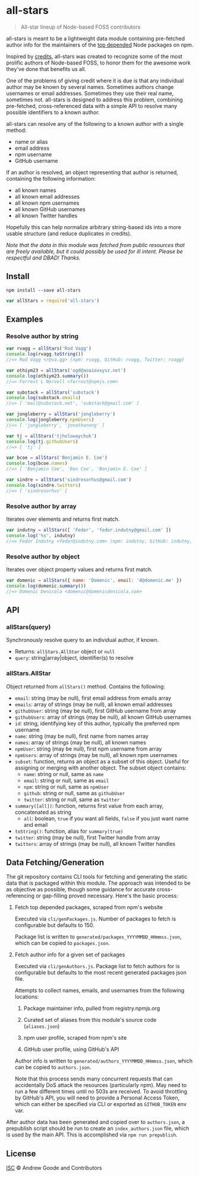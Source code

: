 # all-stars

> All-star lineup of Node-based FOSS contributors

all-stars is meant to be a lightweight data module containing pre-fetched author
info for the maintainers of the [top depended](https://www.npmjs.com/browse/depended)
Node packages on npm.

Inspired by [credits](https://github.com/stefanjudis/credits), all-stars was
created to recognize some of the most prolific authors of Node-based FOSS, to
honor them for the awesome work they've done that benefits us all.

One of the problems of giving credit where it is due is that any individual author
may be known by several names. Sometimes authors change usernames or email
addresses. Sometimes they use their real name, sometimes not. all-stars is
designed to address this problem, combining pre-fetched, cross-referenced data
with a simple API to resolve many possible identifiers to a known author.

all-stars can resolve any of the following to a known author with a single method:

- name or alias
- email address
- npm username
- GitHub username

If an author is resolved, an object representing that author is returned, containing
the following information:

- all known names
- all known email addresses
- all known npm usernames
- all known GitHub usernames
- all known Twitter handles

Hopefully this can help normalize arbitrary string-based ids into a more usable
structure (and reduce duplicates in credits).

*Note that the data in this module was fetched from public resources that are
freely available, but it could possibly be used for ill intent. Please be
respectful and DBAD! Thanks.*

## Install

```
npm install --save all-stars
```

```js
var allStars = require('all-stars')
```

## Examples

### Resolve author by string

```js
var rvagg = allStars('Rod Vagg')
console.log(rvagg.toString())
//=> Rod Vagg <r@va.gg> (npm: rvagg, GitHub: rvagg, Twitter: rvagg)

var othiym23 = allStars('ogd@aoaioxxysz.net')
console.log(othiym23.summary())
//=> Forrest L Norvell <forrest@npmjs.com>

var substack = allStars('substack')
console.log(substack.emails)
//=> [ 'mail@substack.net', 'substack@gmail.com' ]

var jongleberry = allStars('jongleberry')
console.log(jongleberry.npmUsers)
//=> [ 'jongleberry', 'jonathanong' ]

var tj = allStars('tjholowaychuk')
console.log(tj.githubUsers)
//=> [ 'tj' ]

var bcoe = allStars('Benjamin E. Coe')
console.log(bcoe.names)
//=> [ 'Benjamin Coe', 'Ben Coe', 'Benjamin E. Coe' ]

var sindre = allStars('sindresorhus@gmail.com')
console.log(sindre.twitters)
//=> [ 'sindresorhus' ]
```

### Resolve author by array

Iterates over elements and returns first match.

```js
var indutny = allStars([ 'Fedor', 'fedor.indutny@gmail.com' ])
console.log('%s', indutny)
//=> Fedor Indutny <fedor@indutny.com> (npm: indutny, GitHub: indutny, Twitter: indutny)
```

### Resolve author by object

Iterates over object property values and returns first match.

```js
var domenic = allStars({ name: 'Domenic', email: 'd@domenic.me' })
console.log(domenic.summary())
//=> Domenic Denicola <domenic@domenicdenicola.com>
```

## API

### allStars(query)

Synchronously resolve query to an individual author, if known.

- Returns: `allStars.AllStar` object or `null`
- `query`: string|array|object, identifier(s) to resolve

### allStars.AllStar

Object returned from `allStars()` method. Contains the following:

- `email`: string (may be null), first email address from emails array
- `emails`: array of strings (may be null), all known email addresses
- `githubUser`: string (may be null), first GitHub username from array
- `githubUsers`: array of strings (may be null), all known GitHub usernames
- `id`: string, identifying key of this author, typically the preferred npm username
- `name`: string (may be null), first name from names array
- `names`: array of strings (may be null), all known names
- `npmUser`: string (may be null), first npm username from array
- `npmUsers`: array of strings (may be null), all known npm usernames
- `subset`: function, returns an object as a subset of this object.
    Useful for assigning or merging with another object. The subset object contains:
    - `name`: string or null, same as `name`
    - `email`: string or null, same as `email`
    - `npm`: string or null, same as `npmUser`
    - `github`: string or null, same as `githubUser`
    - `twitter`: string or null, same as `twitter`
- `summary([all])`: function, returns first value from each array, concatenated as string
    - `all`: boolean, `true` if you want all fields, `false` if you just want name and email
- `toString()`: function, alias for `summary(true)`
- `twitter`: string (may be null), first Twitter handle from array
- `twitters`: array of strings (may be null), all known Twitter handles

## Data Fetching/Generation

The git repository contains CLI tools for fetching and generating the static data
that is packaged within this module. The approach was intended to be as objective
as possible, though some guidance for accurate cross-referencing or gap-filling
proved necessary. Here's the basic process:

1. Fetch top depended packages, scraped from npm's website

    Executed via `cli/genPackages.js`. Number of packages to fetch is configurable
    but defaults to 150.

    Package list is written to `generated/packages_YYYYMMDD_HHmmss.json`, which
    can be copied to `packages.json`.

2. Fetch author info for a given set of packages

    Executed via `cli/genAuthors.js`. Package list to fetch authors for is
    configurable but defaults to the most recent generated packages json file.

    Attempts to collect names, emails, and usernames from the following locations:

    1. Package maintainer info, pulled from registry.npmjs.org

    2. Curated set of aliases from this module's source code (`aliases.json`)

    3. npm user profile, scraped from npm's site

    4. GitHub user profile, using GitHub's API

    Author info is written to `generated/authors_YYYYMMDD_HHmmss.json`, which
    can be copied to `authors.json`.

    Note that this process sends many concurrent requests that can accidentally
    DoS attack the resources (particularly npm). May need to run a few different
    times until no 503s are received. To avoid throttling by GitHub's API, you
    will need to provide a Personal Access Token, which can either be specified
    via CLI or exported as `GITHUB_TOKEN` env var.

After author data has been generated and copied over to `authors.json`, a
prepublish script should be run to create an `index_authors.json` file, which
is used by the main API. This is accomplished via `npm run prepublish`.

## License

[ISC](https://opensource.org/licenses/ISC) © Andrew Goode and Contributors
